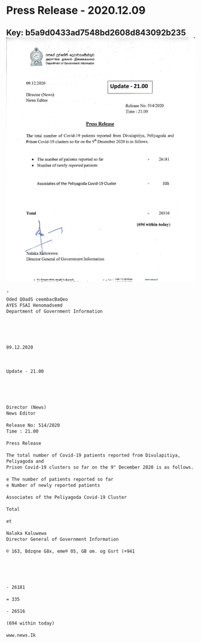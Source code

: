 # Press Release - 2020.12.09 
Key: b5a9d0433ad7548bd2608d843092b235 
![img](img/b5a9d0433ad7548bd2608d843092b235.jpg)
---
```
’
Oded QOadS ceembacBaQeo
AYES FSAI Henomadsemd
Department of Government Information

 

 

09.12.2020

 

Update - 21.00

 

 

Director (News)
News Editor

Release No: 514/2020
Time : 21.00

Press Release

The total number of Covid-19 patients reported from Divulapitiya, Peliyagoda and
Prison Covid-19 clusters so far on the 9" December 2020 is as follows.

e The number of patients reported so far
e Number of newly reported patients

Associates of the Peliyagoda Covid-19 Cluster

Total

et

Nalaka Kaluwewa
Director General of Government Information

© 163, Bdzqne G8x, eme® 05, GB om. og Gsrt (+941

 

 

- 26181

= 335

- 26516

(694 within today)

www.news.Ik

```
